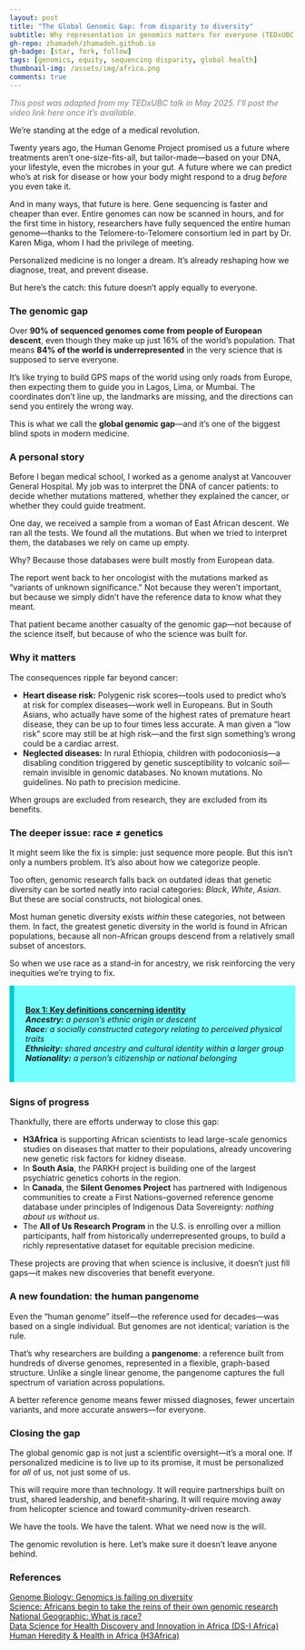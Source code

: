 ```yaml
---
layout: post
title: "The Global Genomic Gap: from disparity to diversity"
subtitle: Why representation in genomics matters for everyone (TEDxUBC 2025)
gh-repo: zhamadeh/zhamadeh.github.io
gh-badge: [star, fork, follow]
tags: [genomics, equity, sequencing disparity, global health]
thumbnail-img: /assets/img/africa.png
comments: true
---
```


<p style="color: grey; font-style: italic;">
This post was adapted from my TEDxUBC talk in May 2025. I’ll post the video link here once it’s available.
</p>


We’re standing at the edge of a medical revolution.  

Twenty years ago, the Human Genome Project promised us a future where treatments aren’t one-size-fits-all, but tailor-made—based on your DNA, your lifestyle, even the microbes in your gut. A future where we can predict who’s at risk for disease or how your body might respond to a drug *before* you even take it.  

And in many ways, that future is here. Gene sequencing is faster and cheaper than ever. Entire genomes can now be scanned in hours, and for the first time in history, researchers have fully sequenced the entire human genome—thanks to the Telomere-to-Telomere consortium led in part by Dr. Karen Miga, whom I had the privilege of meeting.  

Personalized medicine is no longer a dream. It’s already reshaping how we diagnose, treat, and prevent disease.  

But here’s the catch: this future doesn’t apply equally to everyone.  

<h3>The genomic gap</h3>

Over **90% of sequenced genomes come from people of European descent**, even though they make up just 16% of the world’s population. That means **84% of the world is underrepresented** in the very science that is supposed to serve everyone.  

It’s like trying to build GPS maps of the world using only roads from Europe, then expecting them to guide you in Lagos, Lima, or Mumbai. The coordinates don’t line up, the landmarks are missing, and the directions can send you entirely the wrong way.  

This is what we call the **global genomic gap**—and it’s one of the biggest blind spots in modern medicine.  

<h3>A personal story</h3>

Before I began medical school, I worked as a genome analyst at Vancouver General Hospital. My job was to interpret the DNA of cancer patients: to decide whether mutations mattered, whether they explained the cancer, or whether they could guide treatment.  

One day, we received a sample from a woman of East African descent. We ran all the tests. We found all the mutations. But when we tried to interpret them, the databases we rely on came up empty.  

Why? Because those databases were built mostly from European data.  

The report went back to her oncologist with the mutations marked as “variants of unknown significance.” Not because they weren’t important, but because we simply didn’t have the reference data to know what they meant.  

That patient became another casualty of the genomic gap—not because of the science itself, but because of who the science was built for.  

<h3>Why it matters</h3>

The consequences ripple far beyond cancer:  

- **Heart disease risk:** Polygenic risk scores—tools used to predict who’s at risk for complex diseases—work well in Europeans. But in South Asians, who actually have some of the highest rates of premature heart disease, they can be up to four times less accurate. A man given a “low risk” score may still be at high risk—and the first sign something’s wrong could be a cardiac arrest.  
- **Neglected diseases:** In rural Ethiopia, children with podoconiosis—a disabling condition triggered by genetic susceptibility to volcanic soil—remain invisible in genomic databases. No known mutations. No guidelines. No path to precision medicine.  

When groups are excluded from research, they are excluded from its benefits.  

<h3>The deeper issue: race ≠ genetics</h3>

It might seem like the fix is simple: just sequence more people. But this isn’t only a numbers problem. It’s also about how we categorize people.  

Too often, genomic research falls back on outdated ideas that genetic diversity can be sorted neatly into racial categories: *Black*, *White*, *Asian*. But these are social constructs, not biological ones.  

Most human genetic diversity exists *within* these categories, not between them. In fact, the greatest genetic diversity in the world is found in African populations, because all non-African groups descend from a relatively small subset of ancestors.  

So when we use race as a stand-in for ancestry, we risk reinforcing the very inequities we’re trying to fix.  

<div style="border-left: 8px solid #00CBCC;
 margin: 0 0 25px;
 overflow: hidden;
 padding: 20px;
 background-color: #76FFFF;">
 
<u><strong>Box 1: Key definitions concerning identity</strong><br></u>
<i>
<b>Ancestry:</b> <i>a person’s ethnic origin or descent</i>
<br><b>Race:</b> <i>a socially constructed category relating to perceived physical traits</i>
<br><b>Ethnicity:</b> <i>shared ancestry and cultural identity within a larger group</i>
<br><b>Nationality:</b> <i>a person’s citizenship or national belonging</i>
</i>

</div>

<h3>Signs of progress</h3>

Thankfully, there are efforts underway to close this gap:  

- **H3Africa** is supporting African scientists to lead large-scale genomics studies on diseases that matter to their populations, already uncovering new genetic risk factors for kidney disease.  
- In **South Asia**, the PARKH project is building one of the largest psychiatric genetics cohorts in the region.  
- In **Canada**, the **Silent Genomes Project** has partnered with Indigenous communities to create a First Nations–governed reference genome database under principles of Indigenous Data Sovereignty: *nothing about us without us*.  
- The **All of Us Research Program** in the U.S. is enrolling over a million participants, half from historically underrepresented groups, to build a richly representative dataset for equitable precision medicine.  

These projects are proving that when science is inclusive, it doesn’t just fill gaps—it makes new discoveries that benefit everyone.  

<h3>A new foundation: the human pangenome</h3>

Even the “human genome” itself—the reference used for decades—was based on a single individual. But genomes are not identical; variation is the rule.  

That’s why researchers are building a **pangenome**: a reference built from hundreds of diverse genomes, represented in a flexible, graph-based structure. Unlike a single linear genome, the pangenome captures the full spectrum of variation across populations.  

A better reference genome means fewer missed diagnoses, fewer uncertain variants, and more accurate answers—for everyone.  

<h3>Closing the gap</h3>

The global genomic gap is not just a scientific oversight—it’s a moral one. If personalized medicine is to live up to its promise, it must be personalized for *all* of us, not just some of us.  

This will require more than technology. It will require partnerships built on trust, shared leadership, and benefit-sharing. It will require moving away from helicopter science and toward community-driven research.  

We have the tools. We have the talent. What we need now is the will.  

The genomic revolution is here. Let’s make sure it doesn’t leave anyone behind.  

<h3>
References
</h3>
<a href="https://genomebiology.biomedcentral.com/articles/10.1186/s13059-019-1740-1">Genome Biology: Genomics is failing on diversity</a>
<br>
<a href="https://www.science.org/content/article/africans-begin-take-reins-research-their-own-genomes">Science: Africans begin to take the reins of their own genomic research</a>
<br>
<a href="https://www.nationalgeographic.com/culture/article/race-ethnicity">National Geographic: What is race?</a>
<br>
<a href="https://dsi-africa.org">Data Science for Health Discovery and Innovation in Africa (DS-I Africa)</a>
<br>
<a href="https://h3africa.org">Human Heredity & Health in Africa (H3Africa)</a>
